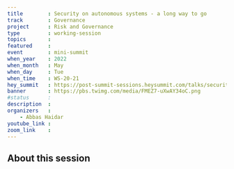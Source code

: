 ```yaml
---
title        : Security on autonomous systems - a long way to go
track        : Governance
project      : Risk and Governance
type         : working-session
topics       :
featured     :
event        : mini-summit
when_year    : 2022
when_month   : May
when_day     : Tue
when_time    : WS-20-21
hey_summit   : https://post-summit-sessions.heysummit.com/talks/security-an-autonomous-systems-a-long-way-to-go/
banner       : https://pbs.twimg.com/media/FMEZ7-uXwAY34oC.png
#status      : 
description  :
organizers   :
    - Abbas Haidar  
youtube_link : 
zoom_link    : 
---
```


## About this session
